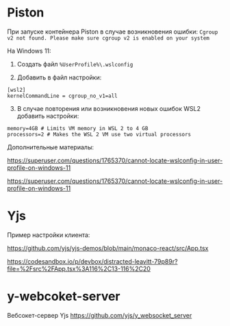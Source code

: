 # Piston

При запуске контейнера Piston в случае возникновения ошибки: `Cgroup v2 not found. Please make sure cgroup v2 is enabled on your system`

На Windows 11:

1. Создать файл `%UserProfile%\.wslconfig`

2. Добавить в файл настройки:

```
[wsl2]
kernelCommandLine = cgroup_no_v1=all
```

3. В случае повторения или возникновения новых ошибок WSL2 добавить настройки:

```
memory=4GB # Limits VM memory in WSL 2 to 4 GB
processors=2 # Makes the WSL 2 VM use two virtual processors
```

Дополнительные материалы:

https://superuser.com/questions/1765370/cannot-locate-wslconfig-in-user-profile-on-windows-11

https://superuser.com/questions/1765370/cannot-locate-wslconfig-in-user-profile-on-windows-11

# Yjs

Пример настройки клиента:

https://github.com/yjs/yjs-demos/blob/main/monaco-react/src/App.tsx

https://codesandbox.io/p/devbox/distracted-leavitt-79p89r?file=%2Fsrc%2FApp.tsx%3A116%2C13-116%2C20

# y-webcoket-server

Вебсокет-сервер Yjs https://github.com/yjs/y_websocket_server
